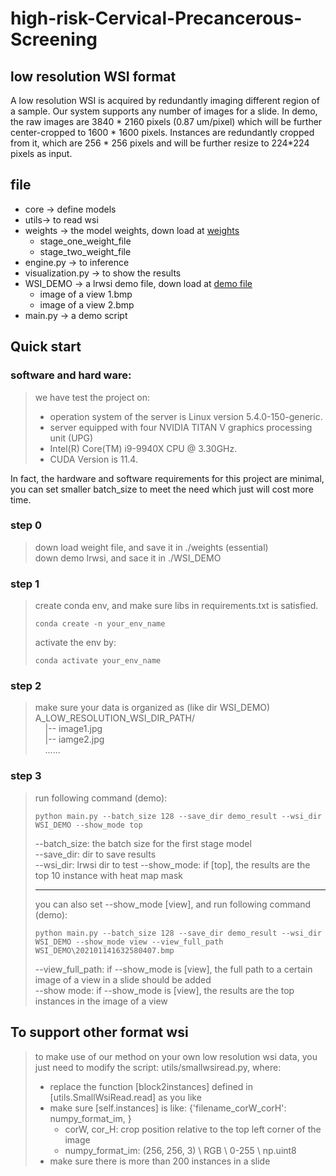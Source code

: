 # high-risk-Cervical-Precancerous-Screening

## low resolution WSI format
A low resolution WSI is acquired by redundantly imaging different region of a sample. Our system supports any number of images for a slide.
In demo, the raw images are 3840 * 2160 pixels (0.87 um/pixel) which will be further center-cropped to 1600 * 1600 pixels. Instances are redundantly cropped from
it, which are 256 * 256 pixels and will be further resize to 224*224 pixels as input.


## file
+ core -> define models
+ utils-> to read wsi
+ weights -> the model weights, down load at [weights](https://huggingface.co/BruceAwake/high-risk-Cervical-Precancerous-Screening/tree/main/weigths)
  + stage_one_weight_file
  + stage_two_weight_file
+ engine.py -> to inference
+ visualization.py -> to show the results 
+ WSI_DEMO -> a lrwsi demo file, down load at [demo file](https://huggingface.co/BruceAwake/high-risk-Cervical-Precancerous-Screening/tree/main/WSI_DEMO) 
  + image of a view 1.bmp
  + image of a view 2.bmp
+ main.py -> a demo script


## Quick start
### software and hard ware:
> we have test the project on:
> + operation system of the server is Linux version 5.4.0-150-generic. 
> + server equipped with four NVIDIA TITAN V graphics processing unit (UPG)
> + Intel(R) Core(TM) i9-9940X CPU @ 3.30GHz. 
> + CUDA Version is 11.4.     

In fact, the hardware and software requirements for this project are minimal, you can set smaller batch_size to meet the need which just will cost more time.

### step 0
> down load weight file, and save it in ./weights  (essential)  
> down demo lrwsi, and sace it in ./WSI_DEMO
### step 1
> create conda env, and make sure libs in requirements.txt is satisfied.  
> ```shlll
> conda create -n your_env_name
> ```
> activate the env by:  
> ```shell
> conda activate your_env_name
> ```

### step 2
> make sure your data is organized as (like dir WSI_DEMO)  
> A_LOW_RESOLUTION_WSI_DIR_PATH/  
> &nbsp;&nbsp;&nbsp;&nbsp;|-- image1.jpg  
> &nbsp;&nbsp;&nbsp;&nbsp;|-- iamge2.jpg  
> &nbsp;&nbsp;&nbsp;&nbsp;......  
### step 3
> run following command (demo):  
> ```shell
> python main.py --batch_size 128 --save_dir demo_result --wsi_dir WSI_DEMO --show_mode top
> ```
> 
> --batch_size: the batch size for the first stage model    
> --save_dir: dir to save results  
> --wsi_dir: lrwsi dir to test
> --show_mode: if [top], the results are the top 10 instance with heat map mask  
> 
> ---
> you can also set --show_mode [view], and run following command (demo):  
> ```shell
> python main.py --batch_size 128 --save_dir demo_result --wsi_dir WSI_DEMO --show_mode view --view_full_path WSI_DEMO\202101141632580407.bmp
> ```
> --view_full_path: if --show_mode is [view], the full path to a certain image of a view in a slide should be added    
> --show mode: if --show_mode is [view], the results are the top instances in the image of a view

## To support other format wsi
> to make use of our method on your own low resolution wsi data, you just need to modify the script: utils/smallwsiread.py, where:
> + replace the function [block2instances] defined in [utils.SmallWsiRead.read] as you like
> + make sure [self.instances] is like: {'filename_corW_corH': numpy_format_im, }
>   + corW, cor_H: crop position relative to the top left corner of the image
>   + numpy_format_im: (256, 256, 3) \ RGB \ 0-255 \ np.uint8
> + make sure there is more than 200 instances in a slide

